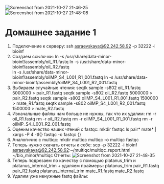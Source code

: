 ![Screenshot from 2021-10-27 21-46-25](https://user-images.githubusercontent.com/57015713/139127912-e005660c-c5b5-4ff2-b874-f9c934a97a3d.png)
![Screenshot from 2021-10-27 21-48-08](https://user-images.githubusercontent.com/57015713/139128400-a44a3913-d671-477a-8778-5a5f0dcdb4f8.png)
#  Домашнее задание 1
1. Подключение к серверу:
ssh asraevskaya@92.242.58.92 -p 32222 -i bioinf
2. Создаем ссылочки:
ln -s /usr/share/data-minor-bioinf/assembly/oil_R1.fastq
ln -s /usr/share/data-minor-bioinf/assembly/oil_R2.fastq        
ln -s /usr/share/data-minor-bioinf/assembly/oilMP_S4_L001_R1_001.fastq 
ln -s /usr/share/data-minor-bioinf/assembly/oilMP_S4_L001_R2_001.fastq
3. Выбираем случайные чтения:
seqtk sample -s802 oil_R1.fastq 5000000 > pair_R1.fastq
seqtk sample -s802 oil_R2.fastq 5000000 > pair_R2.fastq
seqtk sample -s802 oilMP_S4_L001_R1_001.fastq 1500000 > mate_R1.fastq
seqtk sample -s802 oilMP_S4_L001_R2_001.fastq 1500000 > mate_R2.fastq
4. Изначальные файлы нам больше не нужны, так что их удалим:
rm -r oil_R1.fastq
rm -r oil_R2.fastq
rm -r oilMP_S4_L001_R1_001.fastq
rm -r oilMP_S4_L001_R2_001.fastq
5. Оценим качество наших чтений с fastqc:
mkdir fastqc
ls pair* mate* | xargs -P 4 -tI{} fastqc -o fastqc {}
6. Аналогично с multiqc:
mkdir multiqc
multiqc -o multiqc fastqc
7. Теперь нужно скачать отчеты к себе:
scp -p 32222 -i bioinf asraevskaya@92.242.58.92:~/multiqc/multiqc_report.html ~/bio_minor/multiqc
 Отчеты:
 ![Screenshot from 2021-10-27 21-48-35](https://user-images.githubusercontent.com/57015713/139128499-9e1313e5-b146-4ebe-bc11-f99a451bd2f6.png)
8. Теперь подрезаем по качеству с помощью platanus_trim и platanus_internal_trim + удаляем праймеры:
platanus_trim pair_R1.fastq pair_R2.fastq 
platanus_internal_trim mate_R1.fastq mate_R2.fastq
9. Удалим уже ненужные fastq  файлы:
